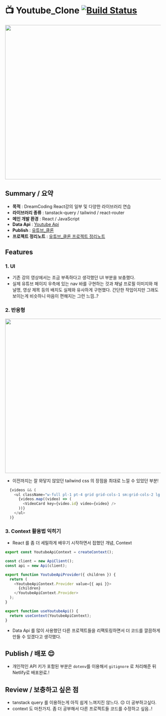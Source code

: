 # :tv: Youtube_Clone [![Build Status](https://travis-ci.org/joemccann/dillinger.svg?branch=master)](https://travis-ci.org/joemccann/dillinger)

<img src="https://user-images.githubusercontent.com/85853145/210492588-1b0f67e4-6cdf-44a4-9228-a9db1542b5f2.png" width="1000" height="500">

## Summary / 요약

- **목적** : DreamCoding React강의 일부 및 다양한 라이브러리 연습
- **라이브러리 종류** : tanstack-query / tailwind / react-router
- **메인 개발 환경** : React / JavaScript
- **Data Api** : [Youtube Api](https://developers.google.com/youtube/v3)
- **Publish** : [유튜브_클론](https://kyoutube.netlify.app/)
- **프로젝트 정리노트** : [유튜브_클론 프로젝트 정리노트](https://www.notion.so/Netflix_clone-d45cb519d6384de3b7accb2295ab33eb)

## Features
### 1. UI
- 기존 강의 영상에서는 조금 부족하다고 생각했던 UI 부분을 보충했다.
- 실제 유튜브 페이지 우측에 있는 nav 바를 구현하는 것과 채널 프로필 이미지와 채널명, 영상 제목 등의 배치도 실제와 유사하게 구현했다. 간단한 작업이지만 그래도 보이는게 비슷하니 마음이 편해지는 그런 느낌..?

### 2. 반응형
<img src="https://user-images.githubusercontent.com/85853145/210500073-3349efda-b891-45b6-8380-eaad82f32407.gif" width="1000" height="500">

- 이전까지는 잘 와닿지 않았던 tailwind css 의 장점을 최대로 느낄 수 있었던 부분!
```javascript
  {videos && (
    <ul className="w-full pl-1 pt-4 grid grid-cols-1 sm:grid-cols-2 lg:grid-cols-3 xl:grid-cols-4 gap-2 gap-y-4">
      {videos.map((video) => (
        <VideoCard key={video.id} video={video} />
      ))}
    </ul>
  )}
```

### 3. Context 활용법 익히기
- React 를 좀 더 세밀하게 배우기 시작하면서 접했던 개념, Context
```javascript
export const YoutubeApiContext = createContext();

const client = new ApiClient();
const api = new Api(client);

export function YoutubeApiProvider({ children }) {
  return (
    <YoutubeApiContext.Provider value={{ api }}>
      {children}
    </YoutubeApiContext.Provider>
  );
}

export function useYoutubeApi() {
  return useContext(YoutubeApiContext);
}
```
- Data Api 를 많이 사용했던 다른 프로젝트들을 리팩토링하면서 더 코드를 깔끔하게 만들 수 있겠다고 생각했다.


## Publish / 배포 😌
- 개인적인 API 키가 포함된 부분은 `dotenv`를 이용해서 `gitignore` 로 처리해준 뒤 Netlify로 배포완료.!


## Review / 보충하고 싶은 점
- tanstack query 를 이용하는게 아직 쉽게 느껴지진 않느다. :pensive: 더 공부하고싶다.
- context 도 마찬가지. 좀 더 공부해서 다른 프로젝트들 코드를 수정하고 싶음..!
